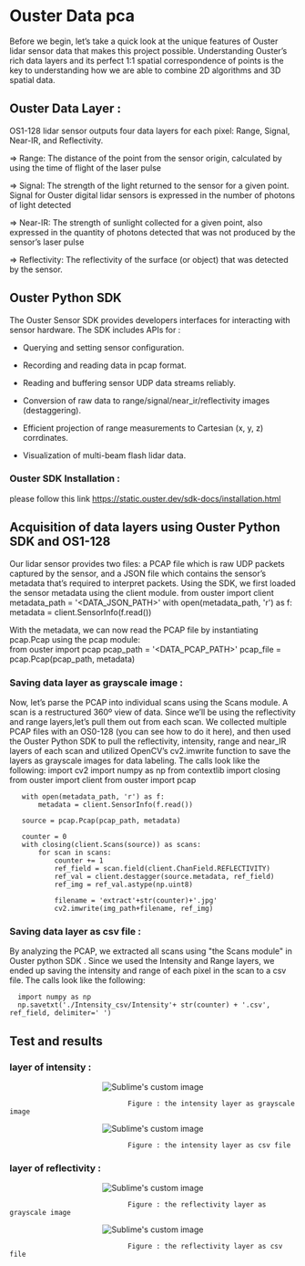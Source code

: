 # Ouster Data pca
Before we begin, let’s take a quick look at the unique features of Ouster lidar sensor data that makes this project possible. 
Understanding Ouster’s rich data layers and its perfect 1:1 spatial correspondence of points is the key to understanding how 
we are able to combine 2D algorithms and 3D spatial data.


## Ouster Data Layer : 

OS1-128 lidar sensor outputs four data layers for each pixel: Range, Signal, Near-IR, and Reflectivity. 

⇒ Range: The distance of the point from the sensor origin, calculated by using the time of flight of the laser pulse

⇒ Signal: The strength of the light returned to the sensor for a given point. Signal for Ouster digital lidar sensors 
is expressed in the number of photons of light detected

⇒ Near-IR: The strength of sunlight collected for a given point, also expressed in the quantity of photons detected 
that was not produced by the sensor’s laser pulse

⇒ Reflectivity: The reflectivity of the surface (or object) that was detected by the sensor.


## Ouster Python SDK
The Ouster Sensor SDK provides developers interfaces for interacting with sensor hardware.
The SDK includes APIs for : 

-  Querying and setting sensor configuration.

-  Recording and reading data in pcap format.

-  Reading and buffering sensor UDP data streams reliably.

-  Conversion of raw data to range/signal/near_ir/reflectivity images (destaggering).

-  Efficient projection of range measurements to Cartesian (x, y, z) corrdinates.

-  Visualization of multi-beam flash lidar data.

### Ouster SDK Installation :
please follow this link https://static.ouster.dev/sdk-docs/installation.html

## Acquisition of data layers using Ouster Python SDK and OS1-128 

Our lidar sensor provides two files: a PCAP file which is raw UDP packets captured by the sensor, and a JSON file which contains 
the sensor’s metadata that’s required to interpret packets. Using the SDK, we first loaded the sensor metadata using the client module.
       from ouster import client
       metadata_path = '<DATA_JSON_PATH>'
       with open(metadata_path, 'r') as f:
           metadata = client.SensorInfo(f.read())
           
With the metadata, we can now read the PCAP file by instantiating pcap.Pcap using the pcap module:   
      from ouster import pcap
      pcap_path = '<DATA_PCAP_PATH>' 
      pcap_file = pcap.Pcap(pcap_path, metadata)

### Saving data layer as grayscale image :       

Now, let’s parse the PCAP into individual scans using the Scans module. A scan is a restructured 360º view of data. 
Since we’ll be using the reflectivity and range layers,let’s pull them out from each scan. 
We collected multiple PCAP files with an OS0-128 (you can see how to do it here), and then used the Ouster Python SDK to pull
the reflectivity, intensity, range and near_IR layers of each scan and utilized OpenCV’s cv2.imwrite function to save the layers
as grayscale images for data labeling. The calls look like the following:
       import cv2
       import numpy as np
       from contextlib import closing
       from ouster import client
       from ouster import pcap

       with open(metadata_path, 'r') as f:
           metadata = client.SensorInfo(f.read())

       source = pcap.Pcap(pcap_path, metadata)

       counter = 0
       with closing(client.Scans(source)) as scans:
           for scan in scans:
               counter += 1
               ref_field = scan.field(client.ChanField.REFLECTIVITY)
               ref_val = client.destagger(source.metadata, ref_field)
               ref_img = ref_val.astype(np.uint8)

               filename = 'extract'+str(counter)+'.jpg'
               cv2.imwrite(img_path+filename, ref_img)
### Saving data layer as csv file : 

By analyzing the PCAP, we extracted all scans using "the Scans module" in Ouster python SDK .
Since we used the Intensity and Range layers, we ended up saving the intensity and range of each pixel in the scan to a csv file.
The calls look like the following:

      import numpy as np
      np.savetxt('./Intensity_csv/Intensity'+ str(counter) + '.csv', ref_field, delimiter=' ')
      
## Test and results 

### layer of intensity : 

<p align="center">   
  <img src="https://user-images.githubusercontent.com/97898968/191918297-c0996643-6e5e-40b7-a92c-76d3b6ad1b75.png?raw=true" alt="Sublime's custom image"/>
</p>
                                 
                                 Figure : the intensity layer as grayscale image
                                 
 <p align="center">   
  <img src="https://user-images.githubusercontent.com/97898968/191921791-4ad8f81f-6265-417e-af3d-fd3b3d662729.png?raw=true" alt="Sublime's custom image"/>
</p>                                
                                 
                                 Figure : the intensity layer as csv file
### layer of reflectivity :  

<p align="center">   
  <img src="https://user-images.githubusercontent.com/97898968/191918566-8a9bb9e4-b2c1-405d-9a27-bd38623d996f.png?raw=true" alt="Sublime's custom image"/>
</p>

                                 Figure : the reflectivity layer as grayscale image
                                 
                                 
                                 
                                 
  <p align="center">   
  <img src="https://user-images.githubusercontent.com/97898968/191921776-39afb2f0-cb11-460e-92eb-fb7451e50978.png?raw=true" alt="Sublime's custom image"/>
</p>                               
                     
                                 Figure : the reflectivity layer as csv file 
